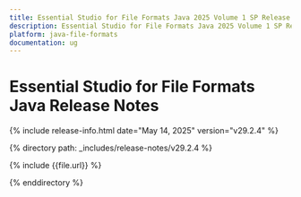 ```yaml
---
title: Essential Studio for File Formats Java 2025 Volume 1 SP Release Release Notes  
description: Essential Studio for File Formats Java 2025 Volume 1 SP Release Release Notes  
platform: java-file-formats
documentation: ug
---
```


# Essential Studio for File Formats Java  Release Notes  

{% include release-info.html date="May 14, 2025"  version="v29.2.4" %} 

{% directory path: _includes/release-notes/v29.2.4 %}

{% include {{file.url}} %}

{% enddirectory %}